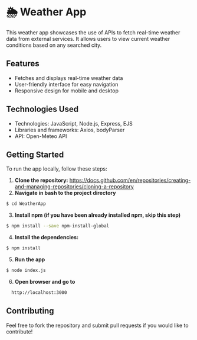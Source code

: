 # 🌦️ Weather App

This weather app showcases the use of APIs to fetch real-time weather data from external services. It allows users to view current weather conditions based on any searched city.

## Features

- Fetches and displays real-time weather data
- User-friendly interface for easy navigation
- Responsive design for mobile and desktop

## Technologies Used

- Technologies: JavaScript, Node.js, Express, EJS
- Libraries and frameworks: Axios, bodyParser
- API: Open-Meteo API

## Getting Started

To run the app locally, follow these steps:

1. **Clone the repository:** https://docs.github.com/en/repositories/creating-and-managing-repositories/cloning-a-repository
2. **Navigate in bash to the project directory**
```sh
$ cd WeatherApp
```
3. **Install npm (if you have been already installed npm, skip this step)**
```sh
$ npm install --save npm-install-global
```
4. **Install the dependencies:**
 ```sh
$ npm install
```
5. **Run the app**
  ```sh
$ node index.js
```
6. **Open browser and go to**
 ```sh
   http://localhost:3000
   ```
## Contributing
Feel free to fork the repository and submit pull requests if you would like to contribute!
